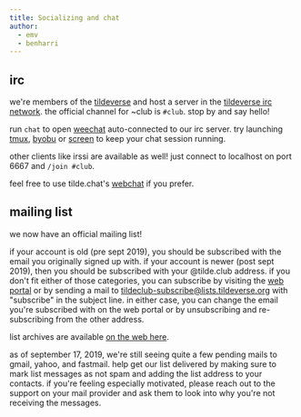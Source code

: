 ```yaml
---
title: Socializing and chat
author: 
  - emv
  - benharri
---
```


## irc

we're members of the [tildeverse](https://tildeverse.org) and host a server
in the [tildeverse irc network](https://tilde.chat). the official channel for
~club is `#club`. stop by and say hello!

run `chat` to open [weechat](https://weechat.org) auto-connected to our irc
server. try launching [tmux](tmux.html), [byobu](https://superuser.com/a/423397)
 or [screen](screen.html) to keep your chat session running.

other clients like irssi are available as well! just connect to localhost on
port 6667 and `/join #club`.

feel free to use tilde.chat's [webchat](https://web.tilde.chat/?join=club) if
you prefer.


## mailing list

we now have an official mailing list!

if your account is old (pre sept 2019), you should be subscribed with the email
you originally signed up with. if your account is newer (post sept 2019), then 
you should be subscribed with your @tilde.club address. if you don't fit either
of those categories, you can subscribe by visiting the [web portal](
https://lists.tildeverse.org/postorius/lists/tildeclub.lists.tildeverse.org/)
or by sending a mail to tildeclub-subscribe@lists.tildeverse.org with "subscribe"
in the subject line. in either case, you can change the email you're subscribed
with on the web portal or by unsubscribing and re-subscribing from the other
address.

list archives are available [on the web here](
https://lists.tildeverse.org/hyperkitty/list/tildeclub@lists.tildeverse.org/).

as of september 17, 2019, we're still seeing quite a few pending mails to
gmail, yahoo, and fastmail. help get our list delivered by making sure to
mark list messages as not spam and adding the list address to your contacts.
if you're feeling especially motivated, please reach out to the support on
your mail provider and ask them to look into why you're not receiving the
messages.

